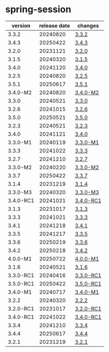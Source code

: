 # spring-session	


|version|release date|changes|
|---|---|---|
|3.3.2|20240820|[3.3.2](./3.3.2-20240820.md)|
|3.4.3|20250422|[3.4.3](./3.4.3-20250422.md)|
|3.2.0|20231121|[3.2.0](./3.2.0-20231121.md)|
|3.1.5|20240320|[3.1.5](./3.1.5-20240320.md)|
|3.4.0|20241120|[3.4.0](./3.4.0-20241120.md)|
|3.2.5|20240820|[3.2.5](./3.2.5-20240820.md)|
|3.5.1|20250617|[3.5.1](./3.5.1-20250617.md)|
|3.4.0-M2|20240820|[3.4.0-M2](./3.4.0-M2-20240820.md)|
|3.3.0|20240521|[3.3.0](./3.3.0-20240521.md)|
|3.2.6|20241015|[3.2.6](./3.2.6-20241015.md)|
|3.5.0|20250521|[3.5.0](./3.5.0-20250521.md)|
|3.2.3|20240521|[3.2.3](./3.2.3-20240521.md)|
|3.4.0|20241121|[3.4.0](./3.4.0-20241121.md)|
|3.3.0-M1|20240119|[3.3.0-M1](./3.3.0-M1-20240119.md)|
|3.3.3|20241022|[3.3.3](./3.3.3-20241022.md)|
|3.2.7|20241210|[3.2.7](./3.2.7-20241210.md)|
|3.3.0-M2|20240220|[3.3.0-M2](./3.3.0-M2-20240220.md)|
|3.3.7|20250422|[3.3.7](./3.3.7-20250422.md)|
|3.1.4|20231219|[3.1.4](./3.1.4-20231219.md)|
|3.3.0-M3|20240320|[3.3.0-M3](./3.3.0-M3-20240320.md)|
|3.4.0-RC1|20241021|[3.4.0-RC1](./3.4.0-RC1-20241021.md)|
|3.1.3|20231017|[3.1.3](./3.1.3-20231017.md)|
|3.3.3|20241021|[3.3.3](./3.3.3-20241021.md)|
|3.4.1|20241218|[3.4.1](./3.4.1-20241218.md)|
|3.3.5|20241217|[3.3.5](./3.3.5-20241217.md)|
|3.3.6|20250219|[3.3.6](./3.3.6-20250219.md)|
|3.4.2|20250218|[3.4.2](./3.4.2-20250218.md)|
|4.0.0-M1|20250722|[4.0.0-M1](./4.0.0-M1-20250722.md)|
|3.1.6|20240521|[3.1.6](./3.1.6-20240521.md)|
|3.3.0-RC1|20240416|[3.3.0-RC1](./3.3.0-RC1-20240416.md)|
|3.5.0-RC1|20250422|[3.5.0-RC1](./3.5.0-RC1-20250422.md)|
|3.4.0-M1|20240717|[3.4.0-M1](./3.4.0-M1-20240717.md)|
|3.2.2|20240320|[3.2.2](./3.2.2-20240320.md)|
|3.2.0-RC1|20231017|[3.2.0-RC1](./3.2.0-RC1-20231017.md)|
|3.4.0-RC1|20241022|[3.4.0-RC1](./3.4.0-RC1-20241022.md)|
|3.3.4|20241210|[3.3.4](./3.3.4-20241210.md)|
|3.4.4|20250617|[3.4.4](./3.4.4-20250617.md)|
|3.2.1|20231219|[3.2.1](./3.2.1-20231219.md)|
